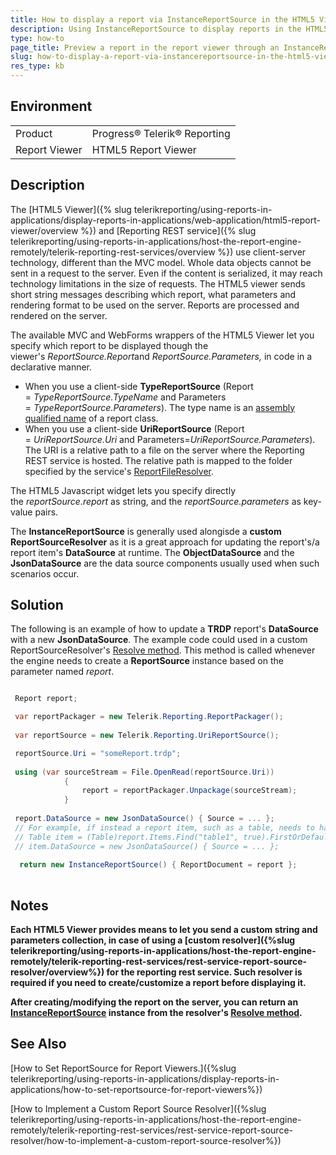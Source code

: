 ```yaml
---
title: How to display a report via InstanceReportSource in the HTML5 Viewer
description: Using InstanceReportSource to display reports in the HTML5 Viewer.
type: how-to
page_title: Preview a report in the report viewer through an InstanceReportSource
slug: how-to-display-a-report-via-instancereportsource-in-the-html5-viewer
res_type: kb
---
```


## Environment
<table>
	<tr>
		<td>Product</td>
		<td>Progress® Telerik® Reporting</td>
	</tr>
	<tr>
		<td>Report Viewer</td>
		<td>HTML5 Report Viewer</td>
	</tr>
</table>

## Description

The [HTML5 Viewer]({% slug telerikreporting/using-reports-in-applications/display-reports-in-applications/web-application/html5-report-viewer/overview %}) and [Reporting REST service]({% slug telerikreporting/using-reports-in-applications/host-the-report-engine-remotely/telerik-reporting-rest-services/overview %}) use client-server technology, different than the MVC model. Whole data objects cannot be sent in a request to the server. Even if the content is serialized, it may reach technology limitations in the size of requests. The HTML5 viewer sends short string  messages describing which report, what parameters and rendering format to be used on the server. Reports are processed and rendered on the server.  
  
 The available MVC and WebForms wrappers of the HTML5 Viewer let you specify which report to be displayed though the viewer's *ReportSource.Report*and *ReportSource.Parameters,* in code in a declarative manner.   

- When you use a client-side **TypeReportSource** (Report = *TypeReportSource.TypeName* and Parameters = *TypeReportSource.Parameters*). The type name is an [assembly qualified name](https://docs.microsoft.com/en-us/dotnet/api/system.type.assemblyqualifiedname) of a report class.
- When you use a client-side **UriReportSource** (Report = *UriReportSource.Uri* and Parameters=*UriReportSource.Parameters*). The URI is a relative path to a file on the server where the Reporting REST service is hosted. The relative  path is mapped to the folder specified by the service's [ReportFileResolver](/api/telerik.reporting.services.servicestack.reportfileresolver.html#constructors).

 The HTML5 Javascript widget lets you specify directly the *reportSource.report* as string, and the *reportSource.parameters* as key-value pairs.
 
 The **InstanceReportSource** is generally used alongisde a **custom ReportSourceResolver** as it is a great approach for updating the report's/a report item's **DataSource** at runtime. The **ObjectDataSource** and the **JsonDataSource** are the data source components usually used when such scenarios occur.
 
  
## Solution

The following is an example of how to update a **TRDP** report's **DataSource** with a new **JsonDataSource**. The example code could used in a custom ReportSourceResolver's [Resolve method](/api/telerik.reporting.services.ireportsourceresolver.html#collapsible-Telerik_Reporting_Services_IReportSourceResolver_Resolve_System_String_Telerik_Reporting_Services_OperationOrigin_System_Collections_Generic_IDictionary_System_String_System_Object__). This method is called whenever the engine needs to create a **ReportSource** instance based on the parameter named *report*.

```C#

 Report report;

 var reportPackager = new Telerik.Reporting.ReportPackager();
 
 var reportSource = new Telerik.Reporting.UriReportSource();

 reportSource.Uri = "someReport.trdp";
 
 using (var sourceStream = File.OpenRead(reportSource.Uri))
            {
                report = reportPackager.Unpackage(sourceStream);
            }
            
 report.DataSource = new JsonDataSource() { Source = ... };
 // For example, if instead a report item, such as a table, needs to have its DataSource updated
 // Table item = (Table)report.Items.Find("table1", true).FirstOrDefault();
 // item.DataSource = new JsonDataSource() { Source = ... };
 
  return new InstanceReportSource() { ReportDocument = report };
            
```

 
## Notes
 
**Each HTML5 Viewer provides means to let you send a custom string and parameters collection, in case of using a [custom resolver]({%slug telerikreporting/using-reports-in-applications/host-the-report-engine-remotely/telerik-reporting-rest-services/rest-service-report-source-resolver/overview%}) for the reporting rest service. Such resolver is required if you need to create/customize a report before displaying it.**  

**After creating/modifying the report on the server, you can return an [InstanceReportSource](/api/telerik.reporting.instancereportsource.html) instance from the resolver's [Resolve method](/api/telerik.reporting.services.ireportsourceresolver.html#collapsible-Telerik_Reporting_Services_IReportSourceResolver_Resolve_System_String_Telerik_Reporting_Services_OperationOrigin_System_Collections_Generic_IDictionary_System_String_System_Object__).**  
  
## See Also  

[How to Set ReportSource for Report Viewers.]({%slug telerikreporting/using-reports-in-applications/display-reports-in-applications/how-to-set-reportsource-for-report-viewers%})

[How to Implement a Custom Report Source Resolver]({%slug telerikreporting/using-reports-in-applications/host-the-report-engine-remotely/telerik-reporting-rest-services/rest-service-report-source-resolver/how-to-implement-a-custom-report-source-resolver%})


